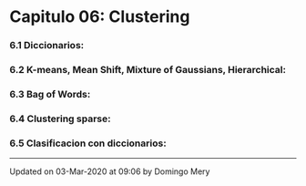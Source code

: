
# Capitulo 06: Clustering
### 6.1 Diccionarios:
### 6.2 K-means, Mean Shift, Mixture of Gaussians, Hierarchical:
### 6.3 Bag of Words:
### 6.4 Clustering sparse:
### 6.5 Clasificacion con diccionarios:
---


Updated on 03-Mar-2020 at 09:06 by Domingo Mery
